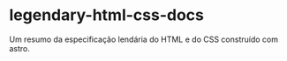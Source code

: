 # legendary-html-css-docs
Um resumo da especificação lendária do HTML  e do CSS construído com astro.
